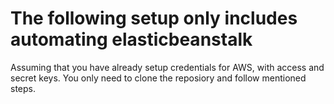 # The following setup only includes automating elasticbeanstalk

Assuming that you have already setup credentials for AWS, with access and secret keys. You only need to clone the reposiory and follow mentioned steps.
